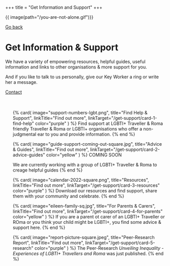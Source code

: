 +++
title = "Get Information and Support"
+++

{{ image(path="/you-are-not-alone.gif")}}

[Go back](/templates/index.html)

# Get Information & Support

We have a variety of empowering resources, helpful guides, useful information and links to other organisations & more support for you. 

<div class="narrow-side-column" style="margin-bottom: 3rem;">
    
And if you like to talk to us personally, give our Key Worker a ring or write her a message.
   
<div><a class="button button--blue" href="/contact">Contact</a></div>
</div>

<ul class="card-list">
{% card(
	image="support-numbers-lgbt.png",
	title="Find Help & Support",
	linkTitle="Find out more",
	linkTarget="/get-support/card-1-find-help"
	color="purple"
) %}
Find support at LGBTI+ Traveller & Roma friendly Traveller & Roma or LGBTI+ organisations who offer a non-judgmental ear to you and provide information.
{% end %}

{% card(
	image="guide-support-coming-out-square.jpg",
	title="Advice & Guides",
	linkTitle="Find out more",
	linkTarget="/get-support/card-2-advice-guides"
	color="yellow"
) %}
COMING SOON

We are currently working with a group of LGBTI+ Traveller & Roma to creage helpful guides
{% end %}

{% card(
	image="calendar-2022-square.png",
	title="Resources",
	linkTitle="Find out more",
	linkTarget="/get-support/card-3-resources"
	color="purple"
) %}
Download our resources and find support, share them with your community and celebrate.
{% end %}

{% card(
	image="eileen-family-sq.jpg",
	title="For Parents & Carers",
	linkTitle="Find out more",
	linkTarget="/get-support/card-4-for-parents"
	color="yellow"
) %}
If you are a parent ot carer of an LGBTI+ Traveller or ROma or you think your child might be LGBTI+, you find some advice & support here.
{% end %}

{% card(
	image="report-picture-square.jpeg",
	title="Peer-Research Report",
	linkTitle="Find out more",
	linkTarget="/get-support/card-5-research"
	color="purple"
) %}
The Peer-Research *Unveiling Inequality - Experiences of LGBTI+ Travellers and Roma* was just published.
{% end %}
</ul>

